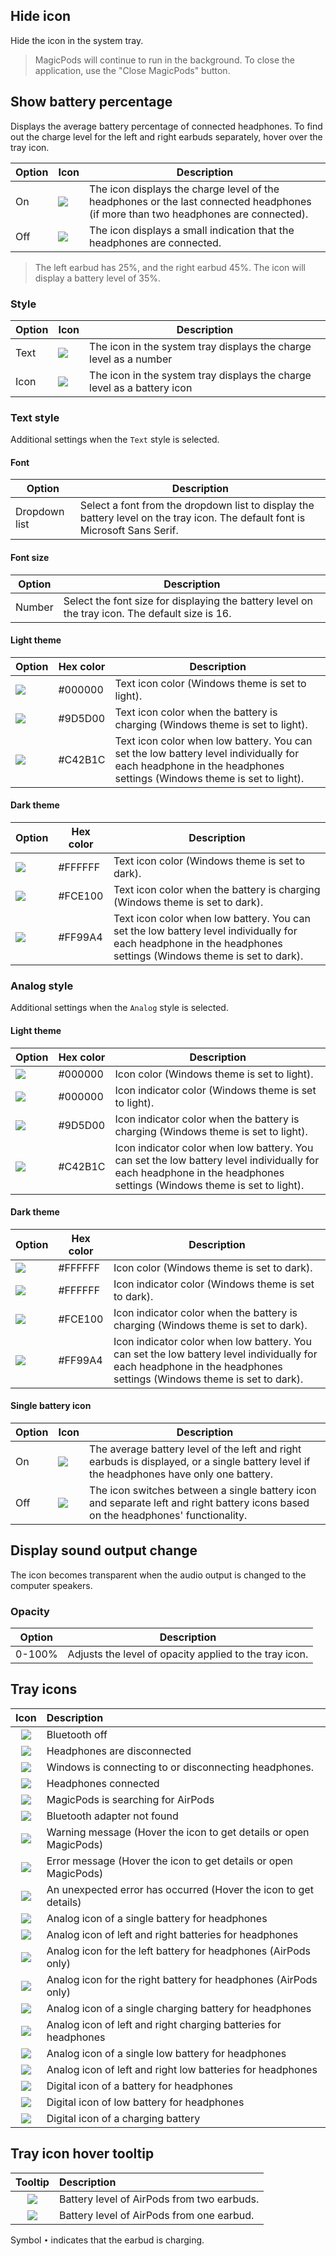 ## Hide icon

Hide the icon in the system tray.

> MagicPods will continue to run in the background. To close the application, use the "Close MagicPods" button.


## Show battery percentage

Displays the average battery percentage of connected headphones. To find out the charge level for the left and right earbuds separately, hover over the tray icon.

| Option | Icon                                            | Description                                                                                                                        |
| ------ | ----------------------------------------------- | ---------------------------------------------------------------------------------------------------------------------------------- |
| On     | ![](media/trayicons/AnalogSingleBattery100.png) | The icon displays the charge level of the headphones or the last connected headphones (if more than two headphones are connected). |
| Off    | ![](media/trayicons/Connected.png)              | The icon displays a small indication that the headphones are connected.                                                            |

> The left earbud has 25%, and the right earbud 45%. The icon will display a battery level of 35%.

### Style

| Option | Icon                                            | Description                                                             |
| ------ | ----------------------------------------------- | ----------------------------------------------------------------------- |
| Text   | ![](media/trayicons/DigitalBattery.png)         | The icon in the system tray displays the charge level as a number       |
| Icon   | ![](media/trayicons/AnalogSingleBattery100.png) | The icon in the system tray displays the charge level as a battery icon |

### Text style

Additional settings when the `Text` style is selected.

#### Font

| Option        | Description                                                                                                                   |
| ------------- | ----------------------------------------------------------------------------------------------------------------------------- |
| Dropdown list | Select a font from the dropdown list to display the battery level on the tray icon. The default font is Microsoft Sans Serif. |

#### Font size

| Option | Description                                                                                     |
| ------ | ----------------------------------------------------------------------------------------------- |
| Number | Select the font size for displaying the battery level on the tray icon. The default size is 16. |

#### Light theme

| Option                                       | Hex color | Description                                                                                                                                                     |
| -------------------------------------------- | --------- | --------------------------------------------------------------------------------------------------------------------------------------------------------------- |
| ![](media/trayicons/IconColorMainLight.png)   | #000000   | Text icon color (Windows theme is set to light).                                                                                                                |
| ![](media/trayicons/IconColorChargeLight.png) | #9D5D00   | Text icon color when the battery is charging (Windows theme is set to light).                                                                                   |
| ![](media/trayicons/IconColorLowLight.png)    | #C42B1C   | Text icon color when low battery. You can set the low battery level individually for each headphone in the headphones settings (Windows theme is set to light). |


#### Dark theme

| Option                                       | Hex color | Description                                                                                                                                                    |
| -------------------------------------------- | --------- | -------------------------------------------------------------------------------------------------------------------------------------------------------------- |
| ![](media/trayicons/IconColorMainDark.png)   | #FFFFFF   | Text icon color (Windows theme is set to dark).                                                                                                                |
| ![](media/trayicons/IconColorChargeDark.png) | #FCE100   | Text icon color when the battery is charging (Windows theme is set to dark).                                                                                   |
| ![](media/trayicons/IconColorLowDark.png)    | #FF99A4   | Text icon color when low battery. You can set the low battery level individually for each headphone in the headphones settings (Windows theme is set to dark). |

### Analog style

Additional settings when the `Analog` style is selected.

#### Light theme

| Option                                        | Hex color | Description                                                                                                                                                          |
| --------------------------------------------- | --------- | -------------------------------------------------------------------------------------------------------------------------------------------------------------------- |
| ![](media/trayicons/IconColorMainLight.png)   | #000000   | Icon color (Windows theme is set to light).                                                                                                                          |
| ![](media/trayicons/IconColorMainLight.png)   | #000000   | Icon indicator color (Windows theme is set to light).                                                                                                                |
| ![](media/trayicons/IconColorChargeLight.png) | #9D5D00   | Icon indicator color when the battery is charging (Windows theme is set to light).                                                                                   |
| ![](media/trayicons/IconColorLowLight.png)    | #C42B1C   | Icon indicator color when low battery. You can set the low battery level individually for each headphone in the headphones settings (Windows theme is set to light). |

#### Dark theme

| Option                                        | Hex color | Description                                                                                                                                                         |
| --------------------------------------------- | --------- | ------------------------------------------------------------------------------------------------------------------------------------------------------------------- |
| ![](media/trayicons/IconColorMainDark.png)   | #FFFFFF   | Icon color (Windows theme is set to dark).                                                                                                                          |
| ![](media/trayicons/IconColorMainDark.png)   | #FFFFFF   | Icon indicator color (Windows theme is set to dark).                                                                                                                |
| ![](media/trayicons/IconColorChargeDark.png) | #FCE100   | Icon indicator color when the battery is charging (Windows theme is set to dark).                                                                                   |
| ![](media/trayicons/IconColorLowDark.png)    | #FF99A4   | Icon indicator color when low battery. You can set the low battery level individually for each headphone in the headphones settings (Windows theme is set to dark). |


#### Single battery icon

| Option | Icon                                            | Description                                                                                                                              |
| ------ | ----------------------------------------------- | ---------------------------------------------------------------------------------------------------------------------------------------- |
| On     | ![](media/trayicons/AnalogSingleBattery100.png) | The average battery level of the left and right earbuds is displayed, or a single battery level if the headphones have only one battery. |
| Off    | ![](media/trayicons/AnalogLRBattery100.png)     | The icon switches between a single battery icon and separate left and right battery icons based on the headphones' functionality.        |


## Display sound output change

The icon becomes transparent when the audio output is changed to the computer speakers. 

### Opacity
| Option | Description                                            |
| ------ | ------------------------------------------------------ |
| 0-100% | Adjusts the level of opacity applied to the tray icon. |


## Tray icons

Icon | Description
:-: | :-- 
![](media/trayicons/BluetoothOff.png) | Bluetooth off
![](media/trayicons/Default.png) | Headphones are disconnected
![](media/trayicons/Connecting.png) | Windows is connecting to or disconnecting headphones.
![](media/trayicons/Connected.png) | Headphones connected 
![](media/trayicons/Searching.png) | MagicPods is searching for AirPods
![](media/trayicons/BtAdapterNotFound.png) | Bluetooth adapter not found
![](media/trayicons/Warning.png) | Warning message (Hover the icon to get details or open MagicPods)
![](media/trayicons/Error.png) | Error message (Hover the icon to get details or open MagicPods)
![](media/trayicons/UnexpectedError.png) | An unexpected error has occurred (Hover the icon to get details)
![](media/trayicons/AnalogSingleBattery100.png) | Analog icon of a single battery for headphones
![](media/trayicons/AnalogLRBattery100.png) | Analog icon of left and right batteries for headphones
![](media/trayicons/AnalogLBattery100.png) | Analog icon for the left battery for headphones (AirPods only)
![](media/trayicons/AnalogRBattery100.png) | Analog icon for the right battery for headphones (AirPods only)
![](media/trayicons/AnalogSingleBatteryCharge.png) | Analog icon of a single charging battery for headphones
![](media/trayicons/AnalogLRBatteryCharge.png) | Analog icon of left and right charging batteries for headphones
![](media/trayicons/AnalogSingleBatteryLow.png) | Analog icon of a single low battery for headphones
![](media/trayicons/AnalogRLBatteryLow.png) | Analog icon of left and right low batteries for headphones
![](media/trayicons/DigitalBattery.png) | Digital icon of a battery for headphones
![](media/trayicons/DigitalBatteryLow.png) | Digital icon of low battery for headphones
![](media/trayicons/DigitalBatteryCharge.png) | Digital icon of a charging battery

## Tray icon hover tooltip

Tooltip | Description
:-: | :-- 
![](media/traytooltip/TooltipTwoEarbuds.png) | Battery level of AirPods from two earbuds.
![](media/traytooltip/TooltipOneEarbuds.png) | Battery level of AirPods from one earbud.

Symbol `•` indicates that the earbud is charging.